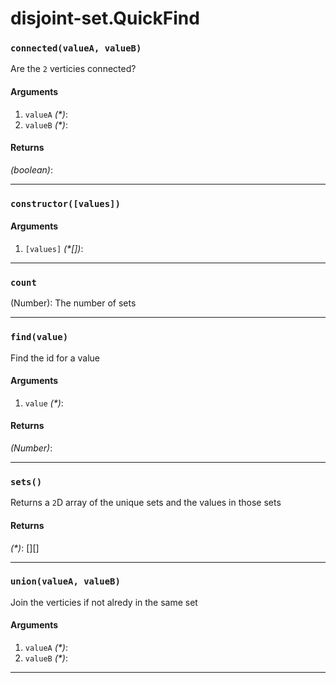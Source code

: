 # disjoint-set.QuickFind

<!-- div class="doc-container" -->

<!-- div -->


<!-- div -->

<h3 id="connectedvaluea-valueb"><code>connected(valueA, valueB)</code></h3>

Are the `2` verticies connected?

#### Arguments
1. `valueA` *(&#42;)*:
2. `valueB` *(&#42;)*:

#### Returns
*(boolean)*:

---

<!-- /div -->

<!-- /div -->

<!-- div -->


<!-- div -->

<h3 id="constructorvalues"><code>constructor([values])</code></h3>



#### Arguments
1. `[values]` *(&#42;&#91;&#93;)*:

---

<!-- /div -->

<!-- /div -->

<!-- div -->


<!-- div -->

<h3 id="count"><code>count</code></h3>

(Number): The number of sets

---

<!-- /div -->

<!-- /div -->

<!-- div -->


<!-- div -->

<h3 id="findvalue"><code>find(value)</code></h3>

Find the id for a value

#### Arguments
1. `value` *(&#42;)*:

#### Returns
*(Number)*:

---

<!-- /div -->

<!-- /div -->

<!-- div -->


<!-- div -->

<h3 id="sets"><code>sets()</code></h3>

Returns a `2`D array of the unique sets and the values in those sets

#### Returns
*(&#42;)*: &#91;&#93;&#91;&#93;

---

<!-- /div -->

<!-- /div -->

<!-- div -->


<!-- div -->

<h3 id="unionvaluea-valueb"><code>union(valueA, valueB)</code></h3>

Join the verticies if not alredy in the same set

#### Arguments
1. `valueA` *(&#42;)*:
2. `valueB` *(&#42;)*:

---

<!-- /div -->

<!-- /div -->

<!-- /div -->
